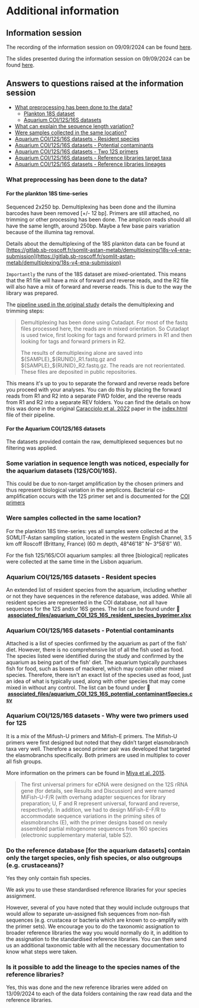 # Additional information

## Information session

The recording of the information session on 09/09/2024 can be found [here](https://drive.google.com/file/d/1uNhEQHV1QBlr67V7EtPGTL2ppzsYjXbw/view?usp=sharing).

The slides presented during the information session on 09/09/2024 can be found [here](https://drive.google.com/file/d/1yKpLjbyMEVaCwLxfboPzVGOOsC3gmmh_/view?usp=sharing).

## Answers to questions raised at the information session
 - [What preprocessing has been done to the data?](#what-preprocessing-has-been-done-to-the-data)
   - [Plankton 18S dataset](#for-the-plankton-18s-time-series)
   - [Aquarium COI/12S/16S datasets](#for-the-aquarium-coi12s16s-datasets)
 - [What can explain the sequence length variation?](#some-variation-in-sequence-length-was-noticed-especially-for-the-aquarium-datasets-12scoi16s)
 - [Were samples collected in the same location?](#were-samples-collected-in-the-same-location)
 - [Aquarium COI/12S/16S datasets - Resident species](#aquarium-coi12s16s-datasets---resident-species)
 - [Aquarium COI/12S/16S datasets - Potential contaminants](#aquarium-coi12s16s-datasets---potential-contaminants)
 - [Aquarium COI/12S/16S datasets - Two 12S primers](#aquarium-coi12s16s-datasets---why-were-two-primers-used-for-12s)
 - [Aquarium COI/12S/16S datasets - Reference libraries target taxa](#do-the-reference-database-for-the-aquarium-datasets-contain-only-the-target-species-only-fish-species-or-also-outgroups-eg-crustaceans)
 - [Aquarium COI/12S/16S datasets - Reference libraries lineages](#is-it-possible-to-add-the-lineage-to-the-species-names-of-the-reference-libraries)

### What preprocessing has been done to the data?
#### For the plankton 18S time-series

Sequenced 2x250 bp. Demultiplexing has been done and the illumina barcodes have been removed [+/- 12 bp].
Primers are still attached, no trimming or other processing has been done. The amplicon reads should all have the same length, around 250bp. Maybe a few base pairs variation because of the illumina tag removal.


Details about the demultiplexing of the 18S plankton data can be found at [https://gitlab.sb-roscoff.fr/somlit-astan-metab/demultiplexing/18s-v4-ena-submission](https://gitlab.sb-roscoff.fr/somlit-astan-metab/demultiplexing/18s-v4-ena-submission) 

`Importantly` the runs of the 18S dataset are mixed-orientated. This means that the R1 file will have a mix of forward and reverse reads, and the R2 file will also have a mix of forward and reverse reads. This is due to the way the library was prepared. 

The [pipeline used in the original study](https://doi.org/10.5281/zenodo.5791089) details the demultiplexing and trimming steps: 

> Demultiplexing has been done using Cutadapt. For most of the fastq files processed here, the reads are in mixed orientation. So Cutadapt is used twice, first looking for tags and forward primers in R1 and then looking for tags and forward primers in R2.
> 
> The results of demultiplexing alone are saved into \${SAMPLE}_\${RUNID}_R1.fastq.gz and \${SAMPLE}\_${RUNID}_R2.fastq.gz. The reads are not reorientated. These files are deposited in public repositories.

This means it's up to you to separate the forward and reverse reads before you proceed with your analyses. You can do this by placing the forward reads from R1 and R2 into a  separate FWD folder, and the reverse reads from R1 and R2 into a separate REV folders. You can find the details on how this was done in the original [Caracciolo et al. 2022](https://doi.org/10.1111/mec.16539) paper in the [index.html](https://doi.org/10.5281/zenodo.5791089) file of their pipeline. 



#### For the Aquarium COI/12S/16S datasets
The datasets provided contain the raw, demultiplexed sequences but no filtering was applied. 

### Some variation in sequence length was noticed, especially for the aquarium datasets (12S/COI/16S). 

This could be due to non-target amplification by the chosen primers and thus represent biological variation in the amplicons.
Bacterial co-amplification occurs with the 12S primer set and is documented for the [COI primers](https://www.biorxiv.org/content/10.1101/2021.07.10.451903v1.full.pdf)


### Were samples collected in the same location?

For the plankton 18S time-series: yes all samples were collected at the SOMLIT-Astan sampling station, located in the western English Channel, 3.5 km off Roscoff (Brittany, France) (60 m depth, 48°46′18″ N– 3°58′6″ W).

For the fish 12S/16S/COI aquarium samples: all three [biological] replicates were collected at the same time in the Lisbon aquarium.

### Aquarium COI/12S/16S datasets - Resident species
An extended list of resident species from the aquarium, including whether or not they have sequences in the reference database, was added. While all resident species are represented in the COI database, not all have sequences for the 12S and/or 16S genes.
The list can be found under :file_folder: &nbsp;[**associated_files/aquarium_COI_12S_16S_resident_species_byprimer.xlsx**](https://github.com/marco-bolo/wp2-wp5-workshop/tree/master/associated_files)


### Aquarium COI/12S/16S datasets - Potential contaminants
Attached is a list of species confirmed by the aquarium as part of the fish' diet. However, there is no comprehensive list of all the fish used as food. The species listed were identified during the study and confirmed by the aquarium as being part of the fish' diet. The aquarium typically purchases fish for food, such as boxes of mackerel, which may contain other mixed species. Therefore, there isn't an exact list of the species used as food, just an idea of what is typically used, along with other species that may come mixed in without any control.
The list can be found under :file_folder: &nbsp;[**associated_files/aquarium_COI_12S_16S_potential_contaminantSpecies.csv**](https://github.com/marco-bolo/wp2-wp5-workshop/tree/master/associated_files)

### Aquarium COI/12S/16S datasets - Why were two primers used for 12S
It is a mix of the Mifush-U primers and Mifish-E primers. The Mifish-U primers were first designed but noted that they didn’t target elasmobranch taxa very well. Therefore a second primer pair was developed that targeted the elasmobranchs specifically. Both primers are used in multiplex to cover all fish groups.

More information on the primers can be found in [Miya et al. 2015](http://rsos.royalsocietypublishing.org/lookup/doi/10.1098/rsos.150088).

> The first universal primers for eDNA were designed on the 12S rRNA gene (for details, see
Results and Discussion) and were named MiFish-U-F/R (with overhang adapter sequences for library preparation; U, F and R represent universal, forward and reverse, respectively). In addition, we had to design MiFish-E-F/R to accommodate sequence variations in the priming sites of elasmobranchs (E), with the primer designs based on newly assembled partial mitogenome sequences from 160 species (electronic supplementary material, table S2).


### Do the reference database [for the aquarium datasets] contain only the target species, only fish species, or also outgroups (e.g. crustaceans)?

Yes they only contain fish species. 

We ask you to use these standardised reference libraries for your species assignment.

However, several of you have noted that they would include outgroups that would allow to separate un-assigned fish sequences from non-fish sequences (e.g. crustacea or bacteria which are known to co-amplify with the primer sets). We encourage you to do the taxonomic assignation to broader reference libraries the way you would normally do it, in addition to the assignation to the standardised reference libraries. You can then send us an additional taxonomic table with all the necessary documentation to know what steps were taken.

### Is it possible to add the lineage to the species names of the reference libraries?

Yes, this was done and the new reference libraries were added on 13/09/2024 to each of the data folders containing the raw read data and the reference libraries.